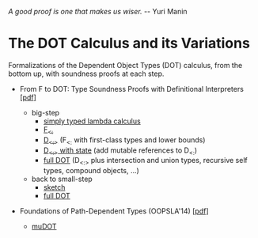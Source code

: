 _A good proof is one that makes us wiser._ -- Yuri Manin

The DOT Calculus and its Variations
===================================

Formalizations of the Dependent Object Types (DOT) calculus, from the bottom up, with soundness proofs at each step.

- From F to DOT: Type Soundness Proofs with Definitional Interpreters [[pdf]](http://arxiv.org/pdf/1510.05216.pdf)
  - big-step
    - [simply typed lambda calculus](./dev2015/nano0.v)
    - [F<sub>&lt;:</sub>](./dev2015/fsub0.v)
    - [D<sub>&lt;:&gt;</sub>](./dev2015/fsub2.v) (F<sub>&lt;:</sub> with first-class types and lower bounds)
    - [D<sub>&lt;:&gt;</sub> with state](./dev2015/fsub4.v) (add mutable references to D<sub>&lt;:</sub>)
    - [full DOT](./dev2015/dot24.v) (D<sub>&lt;:&gt;</sub> plus intersection and union types, recursive self types, compound objects, ...)
  - back to small-step
    - [sketch](./dev2015/dot-smallstep1.v)
    - [full DOT](./dev2015/dot-smallstep5.v)

- Foundations of Path-Dependent Types (OOPSLA'14) [[pdf]](http://lampwww.epfl.ch/~amin/dot/fpdt.pdf)
  - [muDOT](./oopsla/dot.elf)
